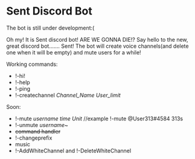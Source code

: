 # Sent Discord Bot
The bot is still under development:(


Oh my! It is Sent discord bot! ARE WE GONNA DIE!?
Say hello to the new, great discord bot....... Sent!
The bot will create voice channels(and delete one when it will be empty) and mute users for a while!


Working commands:
- !-hi!
- !-help
- !-ping
- !-createchannel *Channel_Name* *User_limit*


Soon:
- !-mute *username* *time* *Unit*  //example !-mute @User313#4584 313s
- !-unmute *username*~
- ~~command handler~~
- !-changeprefix
- music
- !-AddWhiteChannel and !-DeleteWhiteChannel
